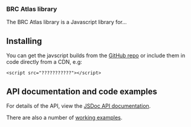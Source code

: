 ### BRC Atlas library
The BRC Atlas library is a Javascript library for...

## Installing
You can get the javscript builds from 
the [GitHub repo](https://github.com/BiologicalRecordsCentre/brc-atlas/tree/master/dist)
or include them in code directly from a CDN, e.g:
```
<script src="???????????"></script>
```

## API documentation and code examples
For details of the API, view the [JSDoc API documentation](https://biologicalrecordscentre.github.io/brc-atlas/api/).

There are also a number of [working examples](https://biologicalrecordscentre.github.io/brc-atlas/).